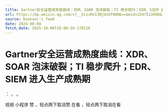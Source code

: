 ```yaml
---
title: Gartner安全运营成熟度曲线：XDR、SOAR 泡沫破裂；TI 稳步爬升；EDR、SIEM 进入生产成熟期
url: https://mp.weixin.qq.com/s?__biz=MzI3NjUzOTQ0NQ==&mid=2247513098&idx=1&sn=0c2ecf0e4576c6e0d114be5499022610
source: Doonsec's feed
date: 2024-08-08
fetch_date: 2025-10-06T18:00:39.178116
---
```


# Gartner安全运营成熟度曲线：XDR、SOAR 泡沫破裂；TI 稳步爬升；EDR、SIEM 进入生产成熟期

：
，
。

视频
小程序
赞
，轻点两下取消赞
在看
，轻点两下取消在看